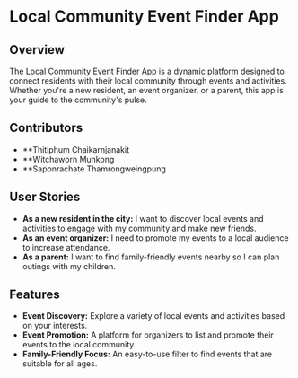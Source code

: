 # Local Community Event Finder App

## Overview
The Local Community Event Finder App is a dynamic platform designed to connect residents with their local community through events and activities. Whether you're a new resident, an event organizer, or a parent, this app is your guide to the community's pulse.

## Contributors
- **Thitiphum Chaikarnjanakit
- **Witchaworn Munkong
- **Saponrachate​ Thamrongweingpung​

## User Stories
- **As a new resident in the city:** I want to discover local events and activities to engage with my community and make new friends.
- **As an event organizer:** I need to promote my events to a local audience to increase attendance.
- **As a parent:** I want to find family-friendly events nearby so I can plan outings with my children.

## Features
- **Event Discovery:** Explore a variety of local events and activities based on your interests.
- **Event Promotion:** A platform for organizers to list and promote their events to the local community.
- **Family-Friendly Focus:** An easy-to-use filter to find events that are suitable for all ages.
